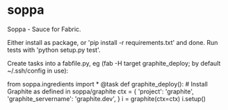 soppa
=====

Soppa - Sauce for Fabric.


Either install as package, or 'pip install -r requirements.txt' and done.
Run tests with 'python setup.py test'.

Create tasks into a fabfile.py, eg (fab -H target graphite_deploy; by default ~/.ssh/config in use):

from soppa.ingredients import *
@task
def graphite_deploy():
    # Install Graphite as defined in soppa/graphite
    ctx = {
        'project': 'graphite',
        'graphite_servername': 'graphite.dev',
    }
    i = graphite(ctx=ctx)
    i.setup()

